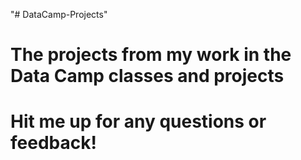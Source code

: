 "# DataCamp-Projects" 
# The projects from my work in the Data Camp classes and projects
# Hit me up for any questions or feedback!
